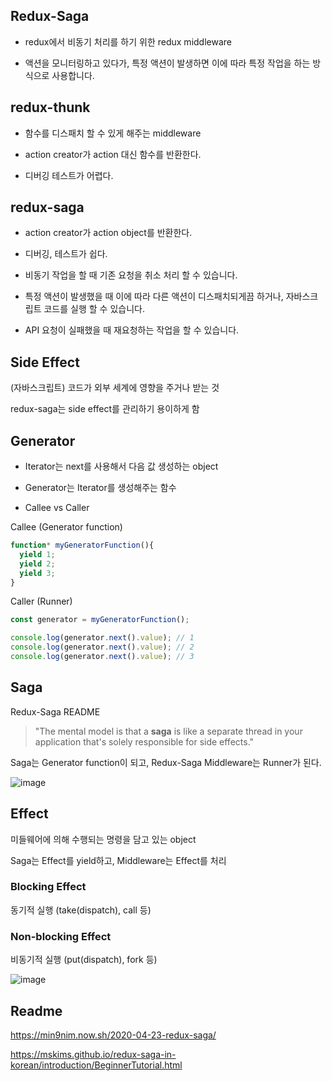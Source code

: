 ## Redux-Saga

- redux에서 비동기 처리를 하기 위한 redux middleware

- 액션을 모니터링하고 있다가, 특정 액션이 발생하면 이에 따라 특정 작업을 하는 방식으로 사용합니다.

## redux-thunk

- 함수를 디스패치 할 수 있게 해주는 middleware

- action creator가 action 대신 함수를 반환한다.
   
- 디버깅 테스트가 어렵다.

## redux-saga

- action creator가 action object를 반환한다. 

- 디버깅, 테스트가 쉽다.

- 비동기 작업을 할 때 기존 요청을 취소 처리 할 수 있습니다.

- 특정 액션이 발생했을 때 이에 따라 다른 액션이 디스패치되게끔 하거나, 자바스크립트 코드를 실행 할 수 있습니다.

- API 요청이 실패했을 때 재요청하는 작업을 할 수 있습니다.

## Side Effect

(자바스크립트) 코드가 외부 세계에 영향을 주거나 받는 것

redux-saga는 side effect를 관리하기 용이하게 함

## Generator

- Iterator는 next를 사용해서 다음 값 생성하는 object

- Generator는 Iterator를 생성해주는 함수

- Callee vs Caller

Callee (Generator function)

```javascript
function* myGeneratorFunction(){
  yield 1;
  yield 2;
  yield 3;
}
```

Caller (Runner)

```javascript
const generator = myGeneratorFunction();

console.log(generator.next().value); // 1
console.log(generator.next().value); // 2
console.log(generator.next().value); // 3 
```

## Saga

Redux-Saga README

>"The mental model is that a **saga** is like a separate thread in your application that's solely responsible for side effects."

Saga는 Generator function이 되고, Redux-Saga Middleware는 Runner가 된다. 

![image](https://user-images.githubusercontent.com/57972646/110562587-28cfa200-818d-11eb-8d5a-9e79ca5d8ed7.png)

## Effect

미들웨어에 의해 수행되는 명령을 담고 있는 object

Saga는 Effect를 yield하고, Middleware는 Effect를 처리

### Blocking Effect

동기적 실행 (take(dispatch), call 등)

### Non-blocking Effect

비동기적 실행 (put(dispatch), fork 등)

![image](https://user-images.githubusercontent.com/57972646/110563641-f0c95e80-818e-11eb-92d8-0808d8323e2c.png)



## Readme

https://min9nim.now.sh/2020-04-23-redux-saga/

https://mskims.github.io/redux-saga-in-korean/introduction/BeginnerTutorial.html